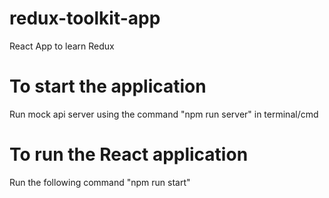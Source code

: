 # redux-toolkit-app
React App to learn Redux

# To start the application
Run mock api server using the command "npm run server" in terminal/cmd

# To run the React application
Run the following command "npm run start"
